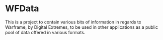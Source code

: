 # WFData
This is a project to contain various bits of information in regards to Warframe, by Digital Extremes, to be used in other applications as a public pool of data offered in various formats.
